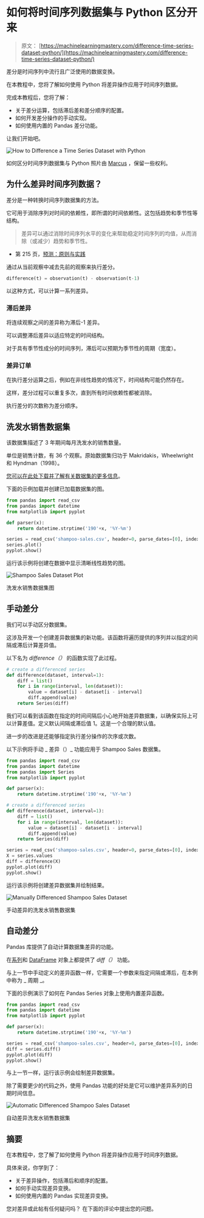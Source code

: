 # 如何将时间序列数据集与 Python 区分开来

> 原文： [https://machinelearningmastery.com/difference-time-series-dataset-python/](https://machinelearningmastery.com/difference-time-series-dataset-python/)

差分是时间序列中流行且广泛使用的数据变换。

在本教程中，您将了解如何使用 Python 将差异操作应用于时间序列数据。

完成本教程后，您将了解：

*   关于差分运算，包括滞后差和差分顺序的配置。
*   如何开发差分操作的手动实现。
*   如何使用内置的 Pandas 差分功能。

让我们开始吧。

![How to Difference a Time Series Dataset with Python](img/43b7f72d612ed1d6a13cbddfc4b212fb.jpg)

如何区分时间序列数据集与 Python
照片由 [Marcus](https://www.flickr.com/photos/tempoworld/7326465464/) ，保留一些权利。

## 为什么差异时间序列数据？

差分是一种转换时间序列数据集的方法。

它可用于消除序列对时间的依赖性，即所谓的时间依赖性。这包括趋势和季节性等结构。

> 差异可以通过消除时间序列水平的变化来帮助稳定时间序列的均值，从而消除（或减少）趋势和季节性。

- 第 215 页，[预测：原则与实践](http://www.amazon.com/dp/0987507109?tag=inspiredalgor-20)

通过从当前观察中减去先前的观察来执行差分。

```py
difference(t) = observation(t) - observation(t-1)
```

以这种方式，可以计算一系列差异。

### 滞后差异

将连续观察之间的差异称为滞后-1 差异。

可以调整滞后差异以适应特定的时间结构。

对于具有季节性成分的时间序列，滞后可以预期为季节性的周期（宽度）。

### 差异订单

在执行差分运算之后，例如在非线性趋势的情况下，时间结构可能仍然存在。

这样，差分过程可以重复多次，直到所有时间依赖性都被消除。

执行差分的次数称为差分顺序。

## 洗发水销售数据集

该数据集描述了 3 年期间每月洗发水的销售数量。

单位是销售计数，有 36 个观察。原始数据集归功于 Makridakis，Wheelwright 和 Hyndman（1998）。

[您可以在此处下载并了解有关数据集的更多信息](https://datamarket.com/data/set/22r0/sales-of-shampoo-over-a-three-year-period)。

下面的示例加载并创建已加载数据集的图。

```py
from pandas import read_csv
from pandas import datetime
from matplotlib import pyplot

def parser(x):
	return datetime.strptime('190'+x, '%Y-%m')

series = read_csv('shampoo-sales.csv', header=0, parse_dates=[0], index_col=0, squeeze=True, date_parser=parser)
series.plot()
pyplot.show()
```

运行该示例将创建在数据中显示清晰线性趋势的图。

![Shampoo Sales Dataset Plot](img/1999b84051dad90ee6a5edd3548510d9.jpg)

洗发水销售数据集图

## 手动差分

我们可以手动区分数据集。

这涉及开发一个创建差异数据集的新功能。该函数将遍历提供的序列并以指定的间隔或滞后计算差异值。

以下名为 _difference（）_ 的函数实现了此过程。

```py
# create a differenced series
def difference(dataset, interval=1):
	diff = list()
	for i in range(interval, len(dataset)):
		value = dataset[i] - dataset[i - interval]
		diff.append(value)
	return Series(diff)
```

我们可以看到该函数在指定的时间间隔后小心地开始差异数据集，以确保实际上可以计算差值。定义默认间隔或滞后值 1。这是一个合理的默认值。

进一步的改进是还能够指定执行差分操作的次序或次数。

以下示例将手动 _ 差异（）_ 功能应用于 Shampoo Sales 数据集。

```py
from pandas import read_csv
from pandas import datetime
from pandas import Series
from matplotlib import pyplot

def parser(x):
	return datetime.strptime('190'+x, '%Y-%m')

# create a differenced series
def difference(dataset, interval=1):
	diff = list()
	for i in range(interval, len(dataset)):
		value = dataset[i] - dataset[i - interval]
		diff.append(value)
	return Series(diff)

series = read_csv('shampoo-sales.csv', header=0, parse_dates=[0], index_col=0, squeeze=True, date_parser=parser)
X = series.values
diff = difference(X)
pyplot.plot(diff)
pyplot.show()
```

运行该示例将创建差异数据集并绘制结果。

![Manually Differenced Shampoo Sales Dataset](img/c0348350af1cd8ebd4fd3f785abb83ec.jpg)

手动差异的洗发水销售数据集

## 自动差分

Pandas 库提供了自动计算数据集差异的功能。

在[系列](http://pandas.pydata.org/pandas-docs/stable/generated/pandas.Series.diff.html)和 [DataFrame](http://pandas.pydata.org/pandas-docs/stable/generated/pandas.DataFrame.diff.html) 对象上都提供了 _diff（）_ 功能。

与上一节中手动定义的差异函数一样，它需要一个参数来指定间隔或滞后，在本例中称为 _ 周期 _。

下面的示例演示了如何在 Pandas Series 对象上使用内置差异函数。

```py
from pandas import read_csv
from pandas import datetime
from matplotlib import pyplot

def parser(x):
	return datetime.strptime('190'+x, '%Y-%m')

series = read_csv('shampoo-sales.csv', header=0, parse_dates=[0], index_col=0, squeeze=True, date_parser=parser)
diff = series.diff()
pyplot.plot(diff)
pyplot.show()
```

与上一节一样，运行该示例会绘制差异数据集。

除了需要更少的代码之外，使用 Pandas 功能的好处是它可以维护差异系列的日期时间信息。

![Automatic Differenced Shampoo Sales Dataset](img/db8368260f3902ac16301eab9f5ed730.jpg)

自动差异洗发水销售数据集

## 摘要

在本教程中，您了解了如何使用 Python 将差异操作应用于时间序列数据。

具体来说，你学到了：

*   关于差异操作，包括滞后和顺序的配置。
*   如何手动实现差异变换。
*   如何使用内置的 Pandas 实现差异变换。

您对差异或此帖有任何疑问吗？
在下面的评论中提出您的问题。